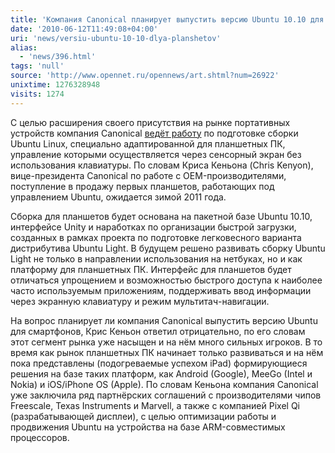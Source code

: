 ```yaml
---
title: 'Компания Canonical планирует выпустить версию Ubuntu 10.10 для планшетов'
date: '2010-06-12T11:49:08+04:00'
uri: 'news/versiu-ubuntu-10-10-dlya-planshetov'
alias: 
  - 'news/396.html'
tags: 'null'
source: 'http://www.opennet.ru/opennews/art.shtml?num=26922'
unixtime: 1276328948
visits: 1274
---
```

С целью расширения своего присутствия на рынке портативных устройств компания Canonical [ведёт работу](http://infoworld.com/d/mobilize/canonical-developing-ubuntu-os-tablets-778) по подготовке сборки Ubuntu Linux, специально адаптированной для планшетных ПК, управление которыми осуществляется через сенсорный экран без использования клавиатуры. По словам Криса Кеньона (Chris Kenyon), вице-президента Canonical по работе с OEM-производителями, поступление в продажу первых планшетов, работающих под управлением Ubuntu, ожидается зимой 2011 года.

Сборка для планшетов будет основана на пакетной базе Ubuntu 10.10, интерфейсе Unity и наработках по организации быстрой загрузки,  созданных в рамках проекта по подготовке легковесного варианта дистрибутива Ubuntu Light. В будущем решено развивать сборку Ubuntu Light не только в направлении использования на нетбуках, но и как платформу для планшетных ПК. Интерфейс для планшетов будет отличаться упрощением и возможностью быстрого доступа к наиболее часто используемым приложениям, поддерживать ввод информации через экранную клавиатуру и режим мультитач-навигации.

На вопрос планирует ли компания Canonical выпустить версию Ubuntu для смартфонов, Крис Кеньон ответил отрицательно, по его словам этот сегмент рынка уже насыщен и на нём много сильных игроков. В то время как рынок планшетных ПК начинает только развиваться и на нём пока представлены (подогреваемые успехом iPad) формирующиеся решения на базе таких платформ, как Android (Google), MeeGo (Intel и Nokia) и iOS/iPhone OS (Apple). По словам Кеньона компания Canonical уже заключила ряд партнёрских соглашений с производителями чипов Freescale, Texas Instruments и Marvell, а также с компанией Pixel Qi (разрабатывающей дисплеи), с целью оптимизации работы и продвижения Ubuntu на устройства на базе ARM-совместимых процессоров.
